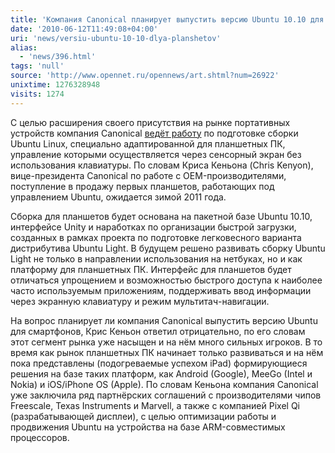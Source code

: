 ```yaml
---
title: 'Компания Canonical планирует выпустить версию Ubuntu 10.10 для планшетов'
date: '2010-06-12T11:49:08+04:00'
uri: 'news/versiu-ubuntu-10-10-dlya-planshetov'
alias: 
  - 'news/396.html'
tags: 'null'
source: 'http://www.opennet.ru/opennews/art.shtml?num=26922'
unixtime: 1276328948
visits: 1274
---
```

С целью расширения своего присутствия на рынке портативных устройств компания Canonical [ведёт работу](http://infoworld.com/d/mobilize/canonical-developing-ubuntu-os-tablets-778) по подготовке сборки Ubuntu Linux, специально адаптированной для планшетных ПК, управление которыми осуществляется через сенсорный экран без использования клавиатуры. По словам Криса Кеньона (Chris Kenyon), вице-президента Canonical по работе с OEM-производителями, поступление в продажу первых планшетов, работающих под управлением Ubuntu, ожидается зимой 2011 года.

Сборка для планшетов будет основана на пакетной базе Ubuntu 10.10, интерфейсе Unity и наработках по организации быстрой загрузки,  созданных в рамках проекта по подготовке легковесного варианта дистрибутива Ubuntu Light. В будущем решено развивать сборку Ubuntu Light не только в направлении использования на нетбуках, но и как платформу для планшетных ПК. Интерфейс для планшетов будет отличаться упрощением и возможностью быстрого доступа к наиболее часто используемым приложениям, поддерживать ввод информации через экранную клавиатуру и режим мультитач-навигации.

На вопрос планирует ли компания Canonical выпустить версию Ubuntu для смартфонов, Крис Кеньон ответил отрицательно, по его словам этот сегмент рынка уже насыщен и на нём много сильных игроков. В то время как рынок планшетных ПК начинает только развиваться и на нём пока представлены (подогреваемые успехом iPad) формирующиеся решения на базе таких платформ, как Android (Google), MeeGo (Intel и Nokia) и iOS/iPhone OS (Apple). По словам Кеньона компания Canonical уже заключила ряд партнёрских соглашений с производителями чипов Freescale, Texas Instruments и Marvell, а также с компанией Pixel Qi (разрабатывающей дисплеи), с целью оптимизации работы и продвижения Ubuntu на устройства на базе ARM-совместимых процессоров.
